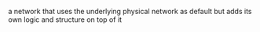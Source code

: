 a network that uses the underlying physical network as default but adds its own logic and structure on top of it